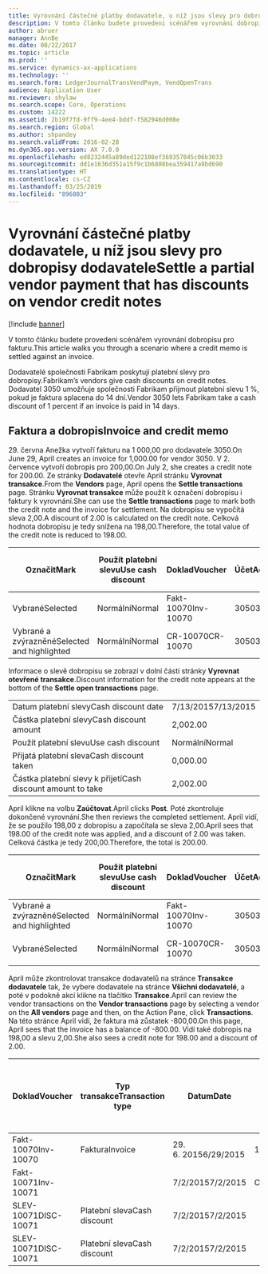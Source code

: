 ```yaml
---
title: Vyrovnání částečné platby dodavatele, u níž jsou slevy pro dobropisy dodavatele
description: V tomto článku budete provedeni scénářem vyrovnání dobropisu pro fakturu.
author: abruer
manager: AnnBe
ms.date: 08/22/2017
ms.topic: article
ms.prod: ''
ms.service: dynamics-ax-applications
ms.technology: ''
ms.search.form: LedgerJournalTransVendPaym, VendOpenTrans
audience: Application User
ms.reviewer: shylaw
ms.search.scope: Core, Operations
ms.custom: 14222
ms.assetid: 2b19f7fd-9ff9-4ee4-bddf-f582946d008e
ms.search.region: Global
ms.author: shpandey
ms.search.validFrom: 2016-02-28
ms.dyn365.ops.version: AX 7.0.0
ms.openlocfilehash: ed8232445a89ded122108ef369357845c06b3033
ms.sourcegitcommit: dd1e1636d351a15f9c1b6808bea359417a9bd690
ms.translationtype: HT
ms.contentlocale: cs-CZ
ms.lasthandoff: 03/25/2019
ms.locfileid: "896803"
---
```

# <a name="settle-a-partial-vendor-payment-that-has-discounts-on-vendor-credit-notes"></a><span data-ttu-id="93362-103">Vyrovnání částečné platby dodavatele, u níž jsou slevy pro dobropisy dodavatele</span><span class="sxs-lookup"><span data-stu-id="93362-103">Settle a partial vendor payment that has discounts on vendor credit notes</span></span>

[!include [banner](../includes/banner.md)]

<span data-ttu-id="93362-104">V tomto článku budete provedeni scénářem vyrovnání dobropisu pro fakturu.</span><span class="sxs-lookup"><span data-stu-id="93362-104">This article walks you through a scenario where a credit memo is settled against an invoice.</span></span>

<span data-ttu-id="93362-105">Dodavatelé společnosti Fabrikam poskytují platební slevy pro dobropisy.</span><span class="sxs-lookup"><span data-stu-id="93362-105">Fabrikam’s vendors give cash discounts on credit notes.</span></span> <span data-ttu-id="93362-106">Dodavatel 3050 umožňuje společnosti Fabrikam přijmout platební slevu 1 %, pokud je faktura splacena do 14 dní.</span><span class="sxs-lookup"><span data-stu-id="93362-106">Vendor 3050 lets Fabrikam take a cash discount of 1 percent if an invoice is paid in 14 days.</span></span>

## <a name="invoice-and-credit-memo"></a><span data-ttu-id="93362-107">Faktura a dobropis</span><span class="sxs-lookup"><span data-stu-id="93362-107">Invoice and credit memo</span></span>
<span data-ttu-id="93362-108">29. června Anežka vytvoří fakturu na 1 000,00 pro dodavatele 3050.</span><span class="sxs-lookup"><span data-stu-id="93362-108">On June 29, April creates an invoice for 1,000.00 for vendor 3050.</span></span> <span data-ttu-id="93362-109">V 2. července vytvoří dobropis pro 200,00.</span><span class="sxs-lookup"><span data-stu-id="93362-109">On July 2, she creates a credit note for 200.00.</span></span> <span data-ttu-id="93362-110">Ze stránky **Dodavatelé** otevře April stránku **Vyrovnat transakce**.</span><span class="sxs-lookup"><span data-stu-id="93362-110">From the **Vendors** page, April opens the **Settle transactions** page.</span></span> <span data-ttu-id="93362-111">Stránku **Vyrovnat transakce** může použít k označení dobropisu i faktury k vyrovnání.</span><span class="sxs-lookup"><span data-stu-id="93362-111">She can use the **Settle transactions** page to mark both the credit note and the invoice for settlement.</span></span> <span data-ttu-id="93362-112">Na dobropisu se vypočítá sleva 2,00.</span><span class="sxs-lookup"><span data-stu-id="93362-112">A discount of 2.00 is calculated on the credit note.</span></span> <span data-ttu-id="93362-113">Celková hodnota dobropisu je tedy snížena na 198,00.</span><span class="sxs-lookup"><span data-stu-id="93362-113">Therefore, the total value of the credit note is reduced to 198.00.</span></span>

| <span data-ttu-id="93362-114">Označit</span><span class="sxs-lookup"><span data-stu-id="93362-114">Mark</span></span>                     | <span data-ttu-id="93362-115">Použít platební slevu</span><span class="sxs-lookup"><span data-stu-id="93362-115">Use cash discount</span></span> | <span data-ttu-id="93362-116">Doklad</span><span class="sxs-lookup"><span data-stu-id="93362-116">Voucher</span></span>   | <span data-ttu-id="93362-117">Účet</span><span class="sxs-lookup"><span data-stu-id="93362-117">Account</span></span> | <span data-ttu-id="93362-118">Datum</span><span class="sxs-lookup"><span data-stu-id="93362-118">Date</span></span>      | <span data-ttu-id="93362-119">Datum splatnosti</span><span class="sxs-lookup"><span data-stu-id="93362-119">Due date</span></span>  | <span data-ttu-id="93362-120">Faktura</span><span class="sxs-lookup"><span data-stu-id="93362-120">Invoice</span></span> | <span data-ttu-id="93362-121">Částka v měně transakce</span><span class="sxs-lookup"><span data-stu-id="93362-121">Amount in transaction currency</span></span> | <span data-ttu-id="93362-122">Měna</span><span class="sxs-lookup"><span data-stu-id="93362-122">Currency</span></span> | <span data-ttu-id="93362-123">Částka k vyrovnání</span><span class="sxs-lookup"><span data-stu-id="93362-123">Amount to settle</span></span> |
|--------------------------|-------------------|-----------|---------|-----------|-----------|---------|--------------------------------|----------|------------------|
| <span data-ttu-id="93362-124">Vybrané</span><span class="sxs-lookup"><span data-stu-id="93362-124">Selected</span></span>                 | <span data-ttu-id="93362-125">Normální</span><span class="sxs-lookup"><span data-stu-id="93362-125">Normal</span></span>            | <span data-ttu-id="93362-126">Fakt-10070</span><span class="sxs-lookup"><span data-stu-id="93362-126">Inv-10070</span></span> | <span data-ttu-id="93362-127">3050</span><span class="sxs-lookup"><span data-stu-id="93362-127">3050</span></span>    | <span data-ttu-id="93362-128">29. 6. 2015</span><span class="sxs-lookup"><span data-stu-id="93362-128">6/29/2015</span></span> | <span data-ttu-id="93362-129">7/29/2015</span><span class="sxs-lookup"><span data-stu-id="93362-129">7/29/2015</span></span> | <span data-ttu-id="93362-130">10070</span><span class="sxs-lookup"><span data-stu-id="93362-130">10070</span></span>   | <span data-ttu-id="93362-131">-1 000,00</span><span class="sxs-lookup"><span data-stu-id="93362-131">-1,000.00</span></span>                      | <span data-ttu-id="93362-132">USD</span><span class="sxs-lookup"><span data-stu-id="93362-132">USD</span></span>      | <span data-ttu-id="93362-133">-990,00</span><span class="sxs-lookup"><span data-stu-id="93362-133">-990.00</span></span>          |
| <span data-ttu-id="93362-134">Vybrané a zvýrazněné</span><span class="sxs-lookup"><span data-stu-id="93362-134">Selected and highlighted</span></span> | <span data-ttu-id="93362-135">Normální</span><span class="sxs-lookup"><span data-stu-id="93362-135">Normal</span></span>            | <span data-ttu-id="93362-136">CR-10070</span><span class="sxs-lookup"><span data-stu-id="93362-136">CR-10070</span></span>  | <span data-ttu-id="93362-137">3050</span><span class="sxs-lookup"><span data-stu-id="93362-137">3050</span></span>    | <span data-ttu-id="93362-138">7/2/2015</span><span class="sxs-lookup"><span data-stu-id="93362-138">7/2/2015</span></span>  | <span data-ttu-id="93362-139">7/29/2015</span><span class="sxs-lookup"><span data-stu-id="93362-139">7/29/2015</span></span> |         | <span data-ttu-id="93362-140">200,00</span><span class="sxs-lookup"><span data-stu-id="93362-140">200.00</span></span>                         | <span data-ttu-id="93362-141">USD</span><span class="sxs-lookup"><span data-stu-id="93362-141">USD</span></span>      | <span data-ttu-id="93362-142">198,00</span><span class="sxs-lookup"><span data-stu-id="93362-142">198.00</span></span>           |

<span data-ttu-id="93362-143">Informace o slevě dobropisu se zobrazí v dolní části stránky **Vyrovnat otevřené transakce**.</span><span class="sxs-lookup"><span data-stu-id="93362-143">Discount information for the credit note appears at the bottom of the **Settle open transactions** page.</span></span>

|                              |           |
|------------------------------|-----------|
| <span data-ttu-id="93362-144">Datum platební slevy</span><span class="sxs-lookup"><span data-stu-id="93362-144">Cash discount date</span></span>           | <span data-ttu-id="93362-145">7/13/2015</span><span class="sxs-lookup"><span data-stu-id="93362-145">7/13/2015</span></span> |
| <span data-ttu-id="93362-146">Částka platební slevy</span><span class="sxs-lookup"><span data-stu-id="93362-146">Cash discount amount</span></span>         | <span data-ttu-id="93362-147">2,00</span><span class="sxs-lookup"><span data-stu-id="93362-147">2.00</span></span>      |
| <span data-ttu-id="93362-148">Použít platební slevu</span><span class="sxs-lookup"><span data-stu-id="93362-148">Use cash discount</span></span>            | <span data-ttu-id="93362-149">Normální</span><span class="sxs-lookup"><span data-stu-id="93362-149">Normal</span></span>    |
| <span data-ttu-id="93362-150">Přijatá platební sleva</span><span class="sxs-lookup"><span data-stu-id="93362-150">Cash discount taken</span></span>          | <span data-ttu-id="93362-151">0,00</span><span class="sxs-lookup"><span data-stu-id="93362-151">0.00</span></span>      |
| <span data-ttu-id="93362-152">Částka platební slevy k přijetí</span><span class="sxs-lookup"><span data-stu-id="93362-152">Cash discount amount to take</span></span> | <span data-ttu-id="93362-153">2,00</span><span class="sxs-lookup"><span data-stu-id="93362-153">2.00</span></span>      |

<span data-ttu-id="93362-154">April klikne na volbu **Zaúčtovat**.</span><span class="sxs-lookup"><span data-stu-id="93362-154">April clicks **Post**.</span></span> <span data-ttu-id="93362-155">Poté zkontroluje dokončené vyrovnání.</span><span class="sxs-lookup"><span data-stu-id="93362-155">She then reviews the completed settlement.</span></span> <span data-ttu-id="93362-156">April vidí, že se použilo 198,00 z dobropisu a započítala se sleva 2,00.</span><span class="sxs-lookup"><span data-stu-id="93362-156">April sees that 198.00 of the credit note was applied, and a discount of 2.00 was taken.</span></span> <span data-ttu-id="93362-157">Celková částka je tedy 200,00.</span><span class="sxs-lookup"><span data-stu-id="93362-157">Therefore, the total is 200.00.</span></span>

| <span data-ttu-id="93362-158">Označit</span><span class="sxs-lookup"><span data-stu-id="93362-158">Mark</span></span>                     | <span data-ttu-id="93362-159">Použít platební slevu</span><span class="sxs-lookup"><span data-stu-id="93362-159">Use cash discount</span></span> | <span data-ttu-id="93362-160">Doklad</span><span class="sxs-lookup"><span data-stu-id="93362-160">Voucher</span></span>   | <span data-ttu-id="93362-161">Účet</span><span class="sxs-lookup"><span data-stu-id="93362-161">Account</span></span> | <span data-ttu-id="93362-162">Datum</span><span class="sxs-lookup"><span data-stu-id="93362-162">Date</span></span>      | <span data-ttu-id="93362-163">Datum splatnosti</span><span class="sxs-lookup"><span data-stu-id="93362-163">Due date</span></span>  | <span data-ttu-id="93362-164">Faktura</span><span class="sxs-lookup"><span data-stu-id="93362-164">Invoice</span></span>  | <span data-ttu-id="93362-165">Částka v měně transakce</span><span class="sxs-lookup"><span data-stu-id="93362-165">Amount in transaction currency</span></span> | <span data-ttu-id="93362-166">Měna</span><span class="sxs-lookup"><span data-stu-id="93362-166">Currency</span></span> | <span data-ttu-id="93362-167">Částka k vyrovnání</span><span class="sxs-lookup"><span data-stu-id="93362-167">Amount to settle</span></span> |
|--------------------------|-------------------|-----------|---------|-----------|-----------|----------|--------------------------------|----------|------------------|
| <span data-ttu-id="93362-168">Vybrané a zvýrazněné</span><span class="sxs-lookup"><span data-stu-id="93362-168">Selected and highlighted</span></span> | <span data-ttu-id="93362-169">Normální</span><span class="sxs-lookup"><span data-stu-id="93362-169">Normal</span></span>            | <span data-ttu-id="93362-170">Fakt-10070</span><span class="sxs-lookup"><span data-stu-id="93362-170">Inv-10070</span></span> | <span data-ttu-id="93362-171">3050</span><span class="sxs-lookup"><span data-stu-id="93362-171">3050</span></span>    | <span data-ttu-id="93362-172">29. 6. 2015</span><span class="sxs-lookup"><span data-stu-id="93362-172">6/29/2015</span></span> | <span data-ttu-id="93362-173">7/29/2015</span><span class="sxs-lookup"><span data-stu-id="93362-173">7/29/2015</span></span> | <span data-ttu-id="93362-174">10070</span><span class="sxs-lookup"><span data-stu-id="93362-174">10070</span></span>    | <span data-ttu-id="93362-175">-1 000,00</span><span class="sxs-lookup"><span data-stu-id="93362-175">-1,000.00</span></span>                      | <span data-ttu-id="93362-176">USD</span><span class="sxs-lookup"><span data-stu-id="93362-176">USD</span></span>      | <span data-ttu-id="93362-177">-200,00</span><span class="sxs-lookup"><span data-stu-id="93362-177">-200.00</span></span>          |
| <span data-ttu-id="93362-178">Vybrané</span><span class="sxs-lookup"><span data-stu-id="93362-178">Selected</span></span>                 | <span data-ttu-id="93362-179">Normální</span><span class="sxs-lookup"><span data-stu-id="93362-179">Normal</span></span>            | <span data-ttu-id="93362-180">CR-10070</span><span class="sxs-lookup"><span data-stu-id="93362-180">CR-10070</span></span>  | <span data-ttu-id="93362-181">3050</span><span class="sxs-lookup"><span data-stu-id="93362-181">3050</span></span>    | <span data-ttu-id="93362-182">7/2/2015</span><span class="sxs-lookup"><span data-stu-id="93362-182">7/2/2015</span></span>  | <span data-ttu-id="93362-183">7/29/2015</span><span class="sxs-lookup"><span data-stu-id="93362-183">7/29/2015</span></span> | <span data-ttu-id="93362-184">CR-10070</span><span class="sxs-lookup"><span data-stu-id="93362-184">CR-10070</span></span> | <span data-ttu-id="93362-185">200,00</span><span class="sxs-lookup"><span data-stu-id="93362-185">200.00</span></span>                         | <span data-ttu-id="93362-186">USD</span><span class="sxs-lookup"><span data-stu-id="93362-186">USD</span></span>      | <span data-ttu-id="93362-187">198,00</span><span class="sxs-lookup"><span data-stu-id="93362-187">198.00</span></span>           |

<span data-ttu-id="93362-188">April může zkontrolovat transakce dodavatelů na stránce **Transakce dodavatele** tak, že vybere dodavatele na stránce **Všichni dodavatelé**, a poté v podokně akcí klikne na tlačítko **Transakce**.</span><span class="sxs-lookup"><span data-stu-id="93362-188">April can review the vendor transactions on the **Vendor transactions** page by selecting a vendor on the **All vendors** page and then, on the Action Pane, click **Transactions**.</span></span> <span data-ttu-id="93362-189">Na této stránce April vidí, že faktura má zůstatek -800,00.</span><span class="sxs-lookup"><span data-stu-id="93362-189">On this page, April sees that the invoice has a balance of -800.00.</span></span> <span data-ttu-id="93362-190">Vidí také dobropis na 198,00 a slevu 2,00.</span><span class="sxs-lookup"><span data-stu-id="93362-190">She also sees a credit note for 198.00 and a discount of 2.00.</span></span>

| <span data-ttu-id="93362-191">Doklad</span><span class="sxs-lookup"><span data-stu-id="93362-191">Voucher</span></span>    | <span data-ttu-id="93362-192">Typ transakce</span><span class="sxs-lookup"><span data-stu-id="93362-192">Transaction type</span></span> | <span data-ttu-id="93362-193">Datum</span><span class="sxs-lookup"><span data-stu-id="93362-193">Date</span></span>      | <span data-ttu-id="93362-194">Faktura</span><span class="sxs-lookup"><span data-stu-id="93362-194">Invoice</span></span> | <span data-ttu-id="93362-195">Částka Má dáti v transakční měně</span><span class="sxs-lookup"><span data-stu-id="93362-195">Amount in transaction currency debit</span></span> | <span data-ttu-id="93362-196">Částka Dal v transakční měně</span><span class="sxs-lookup"><span data-stu-id="93362-196">Amount in transaction currency credit</span></span> | <span data-ttu-id="93362-197">Zůstatek</span><span class="sxs-lookup"><span data-stu-id="93362-197">Balance</span></span> | <span data-ttu-id="93362-198">Měna</span><span class="sxs-lookup"><span data-stu-id="93362-198">Currency</span></span> |
|------------|------------------|-----------|---------|--------------------------------------|---------------------------------------|---------|----------|
| <span data-ttu-id="93362-199">Fakt-10070</span><span class="sxs-lookup"><span data-stu-id="93362-199">Inv-10070</span></span>  | <span data-ttu-id="93362-200">Faktura</span><span class="sxs-lookup"><span data-stu-id="93362-200">Invoice</span></span>          | <span data-ttu-id="93362-201">29. 6. 2015</span><span class="sxs-lookup"><span data-stu-id="93362-201">6/29/2015</span></span> | <span data-ttu-id="93362-202">10070</span><span class="sxs-lookup"><span data-stu-id="93362-202">10070</span></span>   |                                      | <span data-ttu-id="93362-203">1 000,00</span><span class="sxs-lookup"><span data-stu-id="93362-203">1,000.00</span></span>                              | <span data-ttu-id="93362-204">-800,00</span><span class="sxs-lookup"><span data-stu-id="93362-204">-800.00</span></span> | <span data-ttu-id="93362-205">USD</span><span class="sxs-lookup"><span data-stu-id="93362-205">USD</span></span>      |
| <span data-ttu-id="93362-206">Fakt-10071</span><span class="sxs-lookup"><span data-stu-id="93362-206">Inv-10071</span></span>  |                  | <span data-ttu-id="93362-207">7/2/2015</span><span class="sxs-lookup"><span data-stu-id="93362-207">7/2/2015</span></span>  | <span data-ttu-id="93362-208">CR10071</span><span class="sxs-lookup"><span data-stu-id="93362-208">CR10071</span></span> | <span data-ttu-id="93362-209">200,00</span><span class="sxs-lookup"><span data-stu-id="93362-209">200.00</span></span>                               |                                       | <span data-ttu-id="93362-210">0,00</span><span class="sxs-lookup"><span data-stu-id="93362-210">0.00</span></span>    | <span data-ttu-id="93362-211">USD</span><span class="sxs-lookup"><span data-stu-id="93362-211">USD</span></span>      |
| <span data-ttu-id="93362-212">SLEV-10071</span><span class="sxs-lookup"><span data-stu-id="93362-212">DISC-10071</span></span> |  <span data-ttu-id="93362-213">Platební sleva</span><span class="sxs-lookup"><span data-stu-id="93362-213">Cash discount</span></span>   | <span data-ttu-id="93362-214">7/2/2015</span><span class="sxs-lookup"><span data-stu-id="93362-214">7/2/2015</span></span>  |         | <span data-ttu-id="93362-215">2,00</span><span class="sxs-lookup"><span data-stu-id="93362-215">2.00</span></span>                                 |                                       | <span data-ttu-id="93362-216">0,00</span><span class="sxs-lookup"><span data-stu-id="93362-216">0.00</span></span>    | <span data-ttu-id="93362-217">USD</span><span class="sxs-lookup"><span data-stu-id="93362-217">USD</span></span>      |
| <span data-ttu-id="93362-218">SLEV-10071</span><span class="sxs-lookup"><span data-stu-id="93362-218">DISC-10071</span></span> |  <span data-ttu-id="93362-219">Platební sleva</span><span class="sxs-lookup"><span data-stu-id="93362-219">Cash discount</span></span>   | <span data-ttu-id="93362-220">7/2/2015</span><span class="sxs-lookup"><span data-stu-id="93362-220">7/2/2015</span></span>  |         |                                      | <span data-ttu-id="93362-221">2,00</span><span class="sxs-lookup"><span data-stu-id="93362-221">2.00</span></span>                                  | <span data-ttu-id="93362-222">0,00</span><span class="sxs-lookup"><span data-stu-id="93362-222">0.00</span></span>    | <span data-ttu-id="93362-223">USD</span><span class="sxs-lookup"><span data-stu-id="93362-223">USD</span></span>      |





